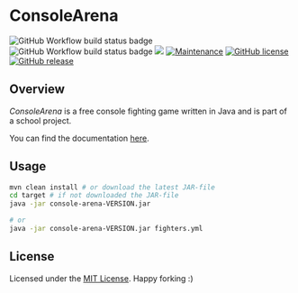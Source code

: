 # ConsoleArena

![GitHub Workflow build status badge](https://github.com/yannickkirschen/console-arena/workflows/Maven%20clean%20install/badge.svg)
![GitHub Workflow build status badge](https://github.com/yannickkirschen/console-arena/workflows/Maven%20test/badge.svg)
[![](https://api.dependabot.com/badges/status?host=github&repo=yannickkirschen/console-arena)](https://dependabot.com)
[![Maintenance](https://img.shields.io/badge/Maintained%3F-yes-green.svg)](https://github.com/yannickkirschen/console-arena/graphs/commit-activity)
[![GitHub license](https://img.shields.io/github/license/yannickkirschen/console-arena.svg)](https://github.com/yannickkirschen/console-arena/blob/master/LICENSE)
[![GitHub release](https://img.shields.io/github/release/yannickkirschen/console-arena.svg)](https://github.com/yannickkirschen/console-arena/releases/)

## Overview

*ConsoleArena* is a free console fighting game written in Java and is part of a school project.

You can find the documentation [here](https://yannickkirschen.github.io/console-arena/).

## Usage

```bash
mvn clean install # or download the latest JAR-file
cd target # if not downloaded the JAR-file
java -jar console-arena-VERSION.jar

# or
java -jar console-arena-VERSION.jar fighters.yml
```

## License

Licensed under the [MIT License](https://github.com/yannickkirschen/console-arena/blob/master/LICENSE).
Happy forking :)
